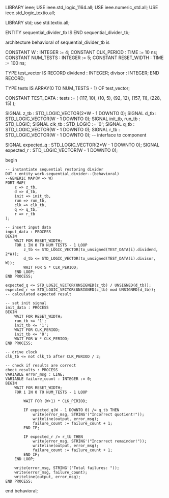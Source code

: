 
LIBRARY ieee;
USE ieee.std_logic_1164.all;
USE ieee.numeric_std.all;
USE ieee.std_logic_textio.all;

LIBRARY std;
use std.textio.all;

ENTITY sequential_divider_tb IS
END sequential_divider_tb;

architecture behavioral of sequential_divider_tb is


CONSTANT W : INTEGER := 4;
CONSTANT CLK_PERIOD : TIME := 10 ns;
CONSTANT NUM_TESTS : INTEGER := 5;
CONSTANT RESET_WIDTH : TIME := 100 ns;

TYPE test_vector IS RECORD
    dividend : INTEGER;
    divisor : INTEGER;
END RECORD;

TYPE tests IS ARRAY(0 TO NUM_TESTS - 1) OF test_vector;

CONSTANT TEST_DATA : tests := (
    (117, 10),
    (10, 5),
    (92, 12),
    (157, 11),
    (228, 15)
);

SIGNAL z_tb : STD_LOGIC_VECTOR(2*W - 1 DOWNTO 0);
SIGNAL d_tb : STD_LOGIC_VECTOR(W - 1 DOWNTO 0);
SIGNAL init_tb, run_tb : STD_LOGIC;
SIGNAL clk_tb : STD_LOGIC := '0';
SIGNAL q_tb : STD_LOGIC_VECTOR(W - 1 DOWNTO 0);
SIGNAL r_tb : STD_LOGIC_VECTOR(W - 1 DOWNTO 0);
-- interface to component

SIGNAL expected_q : STD_LOGIC_VECTOR(2*W - 1 DOWNTO 0);
SIGNAL expected_r : STD_LOGIC_VECTOR(W - 1 DOWNTO 0);

begin

    -- instantiate sequential restoring divider
    DUT : entity work.sequential_divider--(behavioral)
    --GENERIC MAP(W => W)
    PORT MAP(
        z => z_tb,
        d => d_tb,
        init => init_tb,
        run => run_tb,
        clk => clk_tb,
        q => q_tb,
        r => r_tb
    );

    -- insert input data
    input_data : PROCESS
    BEGIN
        WAIT FOR RESET_WIDTH;
        FOR i IN 0 TO NUM_TESTS - 1 LOOP
            z_tb <= STD_LOGIC_VECTOR(to_unsigned(TEST_DATA(i).dividend, 2*W));
            d_tb <= STD_LOGIC_VECTOR(to_unsigned(TEST_DATA(i).divisor, W));
            WAIT FOR 5 * CLK_PERIOD;
        END LOOP;
    END PROCESS;
    
    expected_q <= STD_LOGIC_VECTOR(UNSIGNED(z_tb) / UNSIGNED(d_tb));
    expected_r <= STD_LOGIC_VECTOR(UNSIGNED(z_tb) mod UNSIGNED(d_tb));
    -- calculated expected result    
    
    -- set init signal
    init_data : PROCESS
    BEGIN
        WAIT FOR RESET_WIDTH;
        run_tb <= '1';
        init_tb <= '1';
        WAIT FOR CLK_PERIOD;
        init_tb <= '0';
        WAIT FOR W * CLK_PERIOD;
    END PROCESS;
    
    -- drive clock
    clk_tb <= not clk_tb after CLK_PERIOD / 2;

    -- check if results are correct
    check_results : PROCESS
    VARIABLE error_msg : LINE;
    VARIABLE failure_count : INTEGER := 0;
    BEGIN
        WAIT FOR RESET_WIDTH;
        FOR i IN 0 TO NUM_TESTS - 1 LOOP
            
            WAIT FOR (W+1) * CLK_PERIOD;
            
            IF expected_q(W - 1 DOWNTO 0) /= q_tb THEN
                write(error_msg, STRING'("Incorrect quotient!"));
                writeline(output, error_msg);
                failure_count := failure_count + 1;
            END IF;
            
            IF expected_r /= r_tb THEN
                write(error_msg, STRING'("Incorrect remainder!"));
                writeline(output, error_msg);
                failure_count := failure_count + 1;
            END IF;
        END LOOP;
        
        write(error_msg, STRING'("Total failures: "));
        write(error_msg, failure_count);
        writeline(output, error_msg);
    END PROCESS;

end behavioral;
